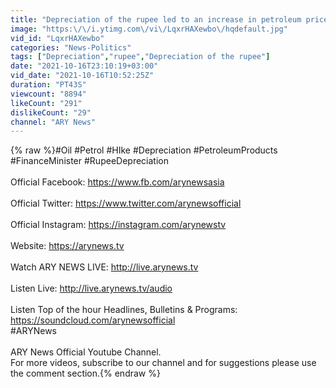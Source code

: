 ```yaml
---
title: "Depreciation of the rupee led to an increase in petroleum prices"
image: "https:\/\/i.ytimg.com\/vi\/LqxrHAXewbo\/hqdefault.jpg"
vid_id: "LqxrHAXewbo"
categories: "News-Politics"
tags: ["Depreciation","rupee","Depreciation of the rupee"]
date: "2021-10-16T23:10:19+03:00"
vid_date: "2021-10-16T10:52:25Z"
duration: "PT43S"
viewcount: "8894"
likeCount: "291"
dislikeCount: "29"
channel: "ARY News"
---
```

{% raw %}#Oil #Petrol #HIke #Depreciation #PetroleumProducts #FinanceMinister #RupeeDepreciation<br /><br />Official Facebook: <a rel="nofollow" target="blank" href="https://www.fb.com/arynewsasia">https://www.fb.com/arynewsasia</a><br /><br />Official Twitter: <a rel="nofollow" target="blank" href="https://www.twitter.com/arynewsofficial">https://www.twitter.com/arynewsofficial</a><br /><br />Official Instagram: <a rel="nofollow" target="blank" href="https://instagram.com/arynewstv">https://instagram.com/arynewstv</a><br /><br />Website: <a rel="nofollow" target="blank" href="https://arynews.tv">https://arynews.tv</a><br /><br />Watch ARY NEWS LIVE: <a rel="nofollow" target="blank" href="http://live.arynews.tv">http://live.arynews.tv</a>  <br /><br />Listen Live: <a rel="nofollow" target="blank" href="http://live.arynews.tv/audio">http://live.arynews.tv/audio</a><br /><br />Listen Top of the hour Headlines, Bulletins &amp; Programs: <a rel="nofollow" target="blank" href="https://soundcloud.com/arynewsofficial">https://soundcloud.com/arynewsofficial</a><br />#ARYNews<br /><br />ARY News Official Youtube Channel.<br />For more videos, subscribe to our channel and for suggestions please use the comment section.{% endraw %}

